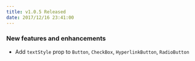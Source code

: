 ```yaml
---
title: v1.0.5 Released
date: 2017/12/16 23:41:00
---
```


### New features and enhancements

- Add `textStyle` prop to `Button`, `CheckBox`, `HyperlinkButton`, `RadioButton`
